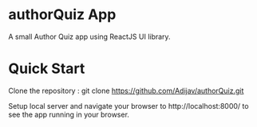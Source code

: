 # authorQuiz App
A small Author Quiz app using ReactJS UI library.

# Quick Start
Clone the repository : git clone https://github.com/Adijav/authorQuiz.git

Setup local server and navigate your browser to http://localhost:8000/ to see the app running in your browser.
